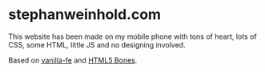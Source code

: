 # stephanweinhold.com
This website has been made on my mobile phone with tons of heart, lots of CSS, some HTML, little JS and no designing involved.

Based on <a href="https://github.com/StephanWeinhold/vanilla-fe" target="_blank">vanilla-fe</a> and <a href="https://html5bones.com/" target="_blank">HTML5 Bones</a>.
